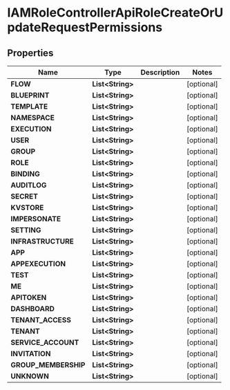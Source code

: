 

# IAMRoleControllerApiRoleCreateOrUpdateRequestPermissions


## Properties

| Name | Type | Description | Notes |
|------------ | ------------- | ------------- | -------------|
|**FLOW** | **List&lt;String&gt;** |  |  [optional] |
|**BLUEPRINT** | **List&lt;String&gt;** |  |  [optional] |
|**TEMPLATE** | **List&lt;String&gt;** |  |  [optional] |
|**NAMESPACE** | **List&lt;String&gt;** |  |  [optional] |
|**EXECUTION** | **List&lt;String&gt;** |  |  [optional] |
|**USER** | **List&lt;String&gt;** |  |  [optional] |
|**GROUP** | **List&lt;String&gt;** |  |  [optional] |
|**ROLE** | **List&lt;String&gt;** |  |  [optional] |
|**BINDING** | **List&lt;String&gt;** |  |  [optional] |
|**AUDITLOG** | **List&lt;String&gt;** |  |  [optional] |
|**SECRET** | **List&lt;String&gt;** |  |  [optional] |
|**KVSTORE** | **List&lt;String&gt;** |  |  [optional] |
|**IMPERSONATE** | **List&lt;String&gt;** |  |  [optional] |
|**SETTING** | **List&lt;String&gt;** |  |  [optional] |
|**INFRASTRUCTURE** | **List&lt;String&gt;** |  |  [optional] |
|**APP** | **List&lt;String&gt;** |  |  [optional] |
|**APPEXECUTION** | **List&lt;String&gt;** |  |  [optional] |
|**TEST** | **List&lt;String&gt;** |  |  [optional] |
|**ME** | **List&lt;String&gt;** |  |  [optional] |
|**APITOKEN** | **List&lt;String&gt;** |  |  [optional] |
|**DASHBOARD** | **List&lt;String&gt;** |  |  [optional] |
|**TENANT_ACCESS** | **List&lt;String&gt;** |  |  [optional] |
|**TENANT** | **List&lt;String&gt;** |  |  [optional] |
|**SERVICE_ACCOUNT** | **List&lt;String&gt;** |  |  [optional] |
|**INVITATION** | **List&lt;String&gt;** |  |  [optional] |
|**GROUP_MEMBERSHIP** | **List&lt;String&gt;** |  |  [optional] |
|**UNKNOWN** | **List&lt;String&gt;** |  |  [optional] |



